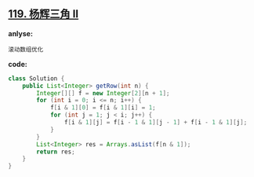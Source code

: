 ## [119. 杨辉三角 II](https://leetcode-cn.com/problems/pascals-triangle-ii/)

**anlyse:**

```
滚动数组优化
```

**code:**

```java
class Solution {
    public List<Integer> getRow(int n) {
        Integer[][] f = new Integer[2][n + 1];
        for (int i = 0; i <= n; i++) {
            f[i & 1][0] = f[i & 1][i] = 1;
            for (int j = 1; j < i; j++) {
                f[i & 1][j] = f[i - 1 & 1][j - 1] + f[i - 1 & 1][j];
            }
        }
        List<Integer> res = Arrays.asList(f[n & 1]);
        return res;
    }
}
```

